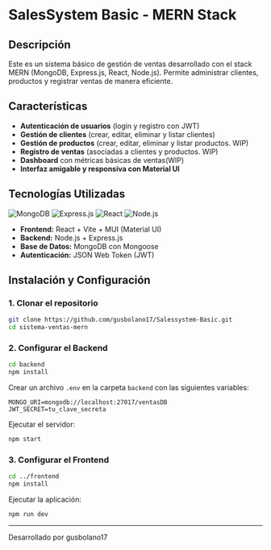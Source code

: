 # SalesSystem Basic - MERN Stack

## Descripción
Este es un sistema básico de gestión de ventas desarrollado con el stack MERN (MongoDB, Express.js, React, Node.js). Permite administrar clientes, productos y registrar ventas de manera eficiente.

## Características
- **Autenticación de usuarios** (login y registro con JWT)
- **Gestión de clientes** (crear, editar, eliminar y listar clientes)
- **Gestión de productos** (crear, editar, eliminar y listar productos. WIP)
- **Registro de ventas** (asociadas a clientes y productos. WIP)
- **Dashboard** con métricas básicas de ventas(WIP)
- **Interfaz amigable y responsiva con Material UI**

## Tecnologías Utilizadas
![MongoDB](https://img.shields.io/badge/MongoDB-47A248?style=for-the-badge&logo=mongodb&logoColor=white)
![Express.js](https://img.shields.io/badge/Express.js-000000?style=for-the-badge&logo=express&logoColor=white)
![React](https://img.shields.io/badge/React-20232A?style=for-the-badge&logo=react&logoColor=61DAFB)
![Node.js](https://img.shields.io/badge/Node.js-43853D?style=for-the-badge&logo=node.js&logoColor=white)

- **Frontend:** React + Vite + MUI (Material UI)
- **Backend:** Node.js + Express.js
- **Base de Datos:** MongoDB con Mongoose
- **Autenticación:** JSON Web Token (JWT)


## Instalación y Configuración

### 1. Clonar el repositorio
```sh
git clone https://github.com/gusbolano17/Salessystem-Basic.git
cd sistema-ventas-mern
```

### 2. Configurar el Backend
```sh
cd backend
npm install
```
Crear un archivo `.env` en la carpeta `backend` con las siguientes variables:
```
MONGO_URI=mongodb://localhost:27017/ventasDB
JWT_SECRET=tu_clave_secreta
```
Ejecutar el servidor:
```sh
npm start
```

### 3. Configurar el Frontend
```sh
cd ../frontend
npm install
```
Ejecutar la aplicación:
```sh
npm run dev
```
---
Desarrollado por gusbolano17
